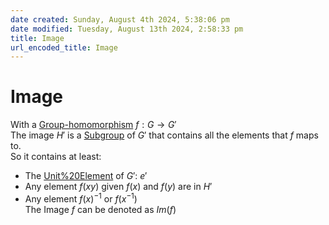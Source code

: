 ```yaml
---  
date created: Sunday, August 4th 2024, 5:38:06 pm  
date modified: Tuesday, August 13th 2024, 2:58:33 pm  
title: Image  
url_encoded_title: Image  
---  
```

# Image  
With a [Group-homomorphism](./Morphisms/Group-homomorphism.md) $f: G \rightarrow G'$  
The image $H'$ is a [Subgroup](./Subgroup.md) of $G'$ that contains all the elements that $f$ maps to.  
So it contains at least:  
- The [Unit%20Element](../Unit%2520Element.md) of $G'$: $e'$  
- Any element $f(xy)$ given $f(x)$ and $f(y)$ are in $H'$  
- Any element $f(x)^{-1}$ or $f(x^{-1})$  
The Image $f$ can be denoted as $Im(f)$